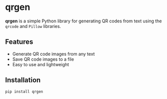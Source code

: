 # qrgen

**qrgen** is a simple Python library for generating QR codes from text using the `qrcode` and `Pillow` libraries.

## Features

- Generate QR code images from any text
- Save QR code images to a file
- Easy to use and lightweight

## Installation

```bash
pip install qrgen
